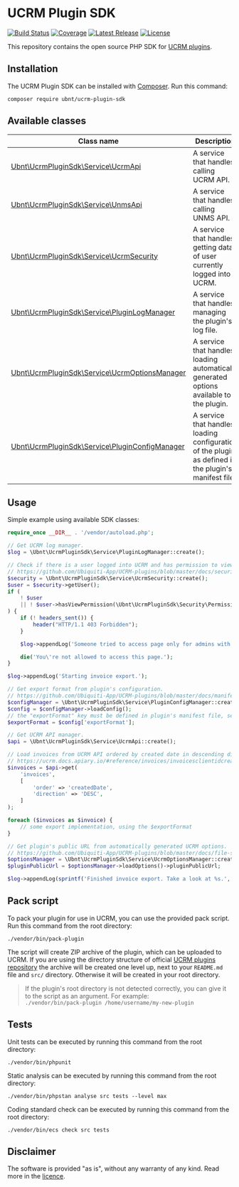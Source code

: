 # UCRM Plugin SDK
[![Build Status](https://img.shields.io/travis/com/Ubiquiti-App/UCRM-Plugin-SDK.svg)](https://travis-ci.com/Ubiquiti-App/UCRM-Plugin-SDK)
[![Coverage](https://img.shields.io/coveralls/github/Ubiquiti-App/UCRM-Plugin-SDK.svg)](https://coveralls.io/github/Ubiquiti-App/UCRM-Plugin-SDK)
[![Latest Release](https://img.shields.io/github/release/Ubiquiti-App/UCRM-Plugin-SDK.svg)](https://packagist.org/packages/ubnt/ucrm-plugin-sdk)
[![License](https://img.shields.io/github/license/Ubiquiti-App/UCRM-Plugin-SDK.svg)](https://packagist.org/packages/ubnt/ucrm-plugin-sdk)

This repository contains the open source PHP SDK for [UCRM plugins](https://github.com/Ubiquiti-App/UCRM-plugins).

## Installation
The UCRM Plugin SDK can be installed with [Composer](https://getcomposer.org/). Run this command:
```
composer require ubnt/ucrm-plugin-sdk
```

## Available classes

Class name | Description
---------- | -----------
[Ubnt\UcrmPluginSdk\Service\UcrmApi](src/UcrmPluginSdk/Service/UcrmApi.php) | A service that handles calling UCRM API. 
[Ubnt\UcrmPluginSdk\Service\UnmsApi](src/UcrmPluginSdk/Service/UnmsApi.php) | A service that handles calling UNMS API. 
[Ubnt\UcrmPluginSdk\Service\UcrmSecurity](src/UcrmPluginSdk/Service/UcrmSecurity.php) | A service that handles getting data of user currently logged into UCRM.
[Ubnt\UcrmPluginSdk\Service\PluginLogManager](src/UcrmPluginSdk/Service/PluginLogManager.php) | A service that handles managing the plugin's log file.
[Ubnt\UcrmPluginSdk\Service\UcrmOptionsManager](src/UcrmPluginSdk/Service/UcrmOptionsManager.php) | A service that handles loading automatically generated options available to the plugin.
[Ubnt\UcrmPluginSdk\Service\PluginConfigManager](src/UcrmPluginSdk/Service/PluginConfigManager.php) | A service that handles loading configuration of the plugin as defined in the plugin's manifest file.

## Usage
Simple example using available SDK classes:
```php
require_once __DIR__ . '/vendor/autoload.php';

// Get UCRM log manager.
$log = \Ubnt\UcrmPluginSdk\Service\PluginLogManager::create();

// Check if there is a user logged into UCRM and has permission to view invoices.
// https://github.com/Ubiquiti-App/UCRM-plugins/blob/master/docs/security.md
$security = \Ubnt\UcrmPluginSdk\Service\UcrmSecurity::create();
$user = $security->getUser();
if (
    ! $user
    || ! $user->hasViewPermission(\Ubnt\UcrmPluginSdk\Security\PermissionNames::BILLING_INVOICES)
) {
    if (! headers_sent()) {
        header("HTTP/1.1 403 Forbidden");
    }

    $log->appendLog('Someone tried to access page only for admins with permission to view invoices.');

    die('You\'re not allowed to access this page.');
}

$log->appendLog('Starting invoice export.');

// Get export format from plugin's configuration.
// https://github.com/Ubiquiti-App/UCRM-plugins/blob/master/docs/manifest.md#configuration
$configManager = \Ubnt\UcrmPluginSdk\Service\PluginConfigManager::create();
$config = $configManager->loadConfig();
// the "exportFormat" key must be defined in plugin's manifest file, see the link above
$exportFormat = $config['exportFormat'];

// Get UCRM API manager.
$api = \Ubnt\UcrmPluginSdk\Service\UcrmApi::create();

// Load invoices from UCRM API ordered by created date in descending direction.
// https://ucrm.docs.apiary.io/#reference/invoices/invoicesclientidcreateddatefromcreateddateto/get
$invoices = $api->get(
    'invoices',
    [
        'order' => 'createdDate',
        'direction' => 'DESC',
    ]
);

foreach ($invoices as $invoice) {
    // some export implementation, using the $exportFormat
}

// Get plugin's public URL from automatically generated UCRM options.
// https://github.com/Ubiquiti-App/UCRM-plugins/blob/master/docs/file-structure.md#ucrmjson
$optionsManager = \Ubnt\UcrmPluginSdk\Service\UcrmOptionsManager::create();
$pluginPublicUrl = $optionsManager->loadOptions()->pluginPublicUrl;

$log->appendLog(sprintf('Finished invoice export. Take a look at %s.', $pluginPublicUrl));
```

## Pack script
To pack your plugin for use in UCRM, you can use the provided pack script. Run this command from the root directory:
```
./vendor/bin/pack-plugin
```

The script will create ZIP archive of the plugin, which can be uploaded to UCRM.
If you are using the directory structure of official [UCRM plugins repository](https://github.com/Ubiquiti-App/UCRM-plugins) the archive will be created one level up, next to your `README.md` file and `src/` directory.
Otherwise it will be created in your root directory.

> If the plugin's root directory is not detected correctly, you can give it to the script as an argument. For example:  
> `./vendor/bin/pack-plugin /home/username/my-new-plugin`

## Tests 
Unit tests can be executed by running this command from the root directory:
```
./vendor/bin/phpunit
```

Static analysis can be executed by running this command from the root directory:
```
./vendor/bin/phpstan analyse src tests --level max
```

Coding standard check can be executed by running this command from the root directory:
```
./vendor/bin/ecs check src tests
```

## Disclaimer 
The software is provided "as is", without any warranty of any kind. Read more in the [licence](https://github.com/Ubiquiti-App/UCRM-Plugin-SDK/blob/master/LICENSE.md).
